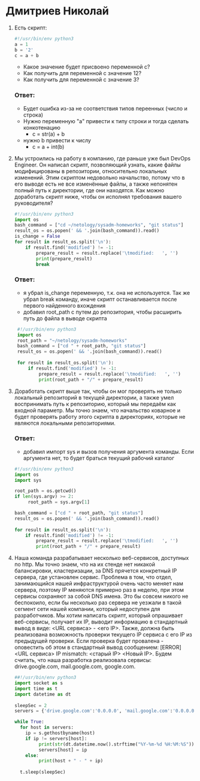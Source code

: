 # Дмитриев Николай

1. Есть скрипт:
    ```python
    #!/usr/bin/env python3
    a = 1
    b = '2'
    c = a + b
    ```
    * Какое значение будет присвоено переменной c?
    * Как получить для переменной c значение 12?
    * Как получить для переменной c значение 3?
    
    ### Ответ:
    * Будет ошибка из-за не соответствия типов переенных (число и строка)
    * Нужно переменную "a" привести к типу строки и тогда сделать конкотенацию 
      * с = str(a) + b
    * нужно b привести к числу
      * c = a + int(b)
      

2. Мы устроились на работу в компанию, где раньше уже был DevOps Engineer. Он написал скрипт, позволяющий узнать, какие файлы модифицированы в репозитории, относительно локальных изменений. Этим скриптом недовольно начальство, потому что в его выводе есть не все изменённые файлы, а также непонятен полный путь к директории, где они находятся. Как можно доработать скрипт ниже, чтобы он исполнял требования вашего руководителя?

    ```python
    #!/usr/bin/env python3
    import os
    bash_command = ["cd ~/netology/sysadm-homeworks", "git status"]
    result_os = os.popen(' && '.join(bash_command)).read()
    is_change = False
    for result in result_os.split('\n'):
        if result.find('modified') != -1:
            prepare_result = result.replace('\tmodified:   ', '')
            print(prepare_result)
            break
    ```
   
    ### Ответ:
    * я убрал is_change переменную, т.к. она не используется. Так же убрал break команду, иначе скрипт останавливается после первого найденного вхождения
    * добавил root_path с путем до репозитория, чтобы расширить путь до файла в выводе скрипта
   ```python
    #!/usr/bin/env python3
    import os
    root_path = "~/netology/sysadm-homeworks"
    bash_command = ["cd " + root_path, "git status"]
    result_os = os.popen(' && '.join(bash_command)).read()
    
    for result in result_os.split('\n'):
        if result.find('modified') != -1:
            prepare_result = result.replace('\tmodified:   ', '')
            print(root_path + "/" + prepare_result)
   ```

3. Доработать скрипт выше так, чтобы он мог проверять не только локальный репозиторий в текущей директории, а также умел воспринимать путь к репозиторию, который мы передаём как входной параметр. Мы точно знаем, что начальство коварное и будет проверять работу этого скрипта в директориях, которые не являются локальными репозиториями.
   ### Ответ:

   * добавил импорт sys и вызов получения аргумента команды. Если аргумента нет, то будет браться текущий рабочий каталог 

   ```python
   #!/usr/bin/env python3
   import os
   import sys
   
   root_path = os.getcwd()
   if len(sys.argv) >= 2:
        root_path = sys.argv[1]
   
   bash_command = ["cd " + root_path, "git status"]
   result_os = os.popen(' && '.join(bash_command)).read()
       
   for result in result_os.split('\n'):
       if result.find('modified') != -1:
           prepare_result = result.replace('\tmodified:   ', '')
           print(root_path + "/" + prepare_result)
   ```
4. Наша команда разрабатывает несколько веб-сервисов, доступных по http. Мы точно знаем, что на их стенде нет никакой балансировки, кластеризации, за DNS прячется конкретный IP сервера, где установлен сервис. Проблема в том, что отдел, занимающийся нашей инфраструктурой очень часто меняет нам сервера, поэтому IP меняются примерно раз в неделю, при этом сервисы сохраняют за собой DNS имена. Это бы совсем никого не беспокоило, если бы несколько раз сервера не уезжали в такой сегмент сети нашей компании, который недоступен для разработчиков. Мы хотим написать скрипт, который опрашивает веб-сервисы, получает их IP, выводит информацию в стандартный вывод в виде: <URL сервиса> - <его IP>. Также, должна быть реализована возможность проверки текущего IP сервиса c его IP из предыдущей проверки. Если проверка будет провалена - оповестить об этом в стандартный вывод сообщением: [ERROR] <URL сервиса> IP mismatch: <старый IP> <Новый IP>. Будем считать, что наша разработка реализовала сервисы: drive.google.com, mail.google.com, google.com.

   ```python
   ##!/usr/bin/env python3
   import socket as s
   import time as t
   import datetime as dt
    
   sleepSec = 2 
   servers = {'drive.google.com':'0.0.0.0', 'mail.google.com':'0.0.0.0', 'google.com':'0.0.0.0'}
   
   while True: 
     for host in servers:
       ip = s.gethostbyname(host)
       if ip != servers[host]:
            print(str(dt.datetime.now().strftime("%Y-%m-%d %H:%M:%S")) +' [ERROR] ' + str(host) +' IP mistmatch: '+servers[host]+' '+ip)
            servers[host] = ip
       else:
            print(host + " - " + ip) 
    
     t.sleep(sleepSec)
   ```